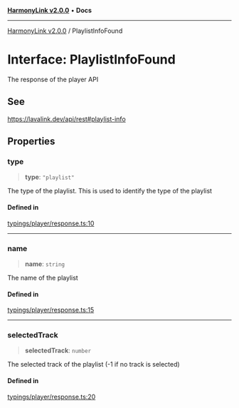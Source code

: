 [**HarmonyLink v2.0.0**](../README.md) • **Docs**

***

[HarmonyLink v2.0.0](../globals.md) / PlaylistInfoFound

# Interface: PlaylistInfoFound

The response of the player API

## See

https://lavalink.dev/api/rest#playlist-info

## Properties

### type

> **type**: `"playlist"`

The type of the playlist. This is used to identify the type of the playlist

#### Defined in

[typings/player/response.ts:10](https://github.com/Joniii11/HarmonyLink/blob/master/src/typings/player/response.ts#L10)

***

### name

> **name**: `string`

The name of the playlist

#### Defined in

[typings/player/response.ts:15](https://github.com/Joniii11/HarmonyLink/blob/master/src/typings/player/response.ts#L15)

***

### selectedTrack

> **selectedTrack**: `number`

The selected track of the playlist (-1 if no track is selected)

#### Defined in

[typings/player/response.ts:20](https://github.com/Joniii11/HarmonyLink/blob/master/src/typings/player/response.ts#L20)
